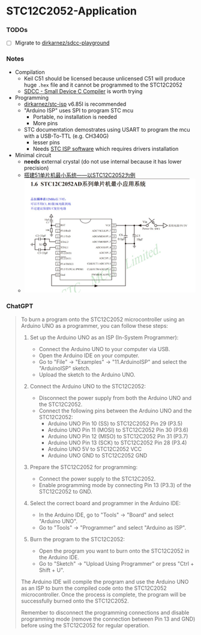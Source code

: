 STC12C2052-Application
======================
### TODOs
- [ ] Migrate to [dirkarnez/sdcc-playground](https://github.com/dirkarnez/sdcc-playground)

### Notes
- Compilation
  - Keil C51 should be licensed because unlicensed C51 will produce huge `.hex` file and it cannot be programmed to the STC12C2052
  - [SDCC - Small Device C Compiler](https://sdcc.sourceforge.net/) is worth trying
- Programming
  - [dirkarnez/stc-isp](https://github.com/dirkarnez/stc-isp) v6.85I is recommended
  - "Arduino ISP" uses SPI to program STC mcu
    - Portable, no installation is needed
    - More pins
  - STC documentation demostrates using USART to program the mcu with a USB-To-TTL (e.g. CH340G)
    - lesser pins
    - Needs [STC ISP software](https://github.com/dirkarnez/stc-isp) which requires drivers installation
- Minimal circuit
  - **needs** external crystal (do not use internal because it has lower precision)
  - [搭建51单片机最小系统——以STC12C2052为例](https://zhou-yuxin.github.io/articles/2015/%E6%90%AD%E5%BB%BA51%E5%8D%95%E7%89%87%E6%9C%BA%E6%9C%80%E5%B0%8F%E7%B3%BB%E7%BB%9F%E2%80%94%E2%80%94%E4%BB%A5STC12C2052%E4%B8%BA%E4%BE%8B/index.html)
  - ![](minimal.jpg)

### ChatGPT
> To burn a program onto the STC12C2052 microcontroller using an Arduino
> UNO as a programmer, you can follow these steps:
> 
> 1. Set up the Arduino UNO as an ISP (In-System Programmer):
>    - Connect the Arduino UNO to your computer via USB.
>    - Open the Arduino IDE on your computer.
>    - Go to "File" -> "Examples" -> "11.ArduinoISP" and select the "ArduinoISP" sketch.
>    - Upload the sketch to the Arduino UNO.
> 
> 2. Connect the Arduino UNO to the STC12C2052:
>    - Disconnect the power supply from both the Arduino UNO and the STC12C2052.
>    - Connect the following pins between the Arduino UNO and the STC12C2052:
>      - Arduino UNO Pin 10 (SS) to STC12C2052 Pin 29 (P3.5)
>      - Arduino UNO Pin 11 (MOSI) to STC12C2052 Pin 30 (P3.6)
>      - Arduino UNO Pin 12 (MISO) to STC12C2052 Pin 31 (P3.7)
>      - Arduino UNO Pin 13 (SCK) to STC12C2052 Pin 28 (P3.4)
>      - Arduino UNO 5V to STC12C2052 VCC
>      - Arduino UNO GND to STC12C2052 GND
> 
> 3. Prepare the STC12C2052 for programming:
>    - Connect the power supply to the STC12C2052.
>    - Enable programming mode by connecting Pin 13 (P3.3) of the STC12C2052 to GND.
> 
> 4. Select the correct board and programmer in the Arduino IDE:
>    - In the Arduino IDE, go to "Tools" -> "Board" and select "Arduino UNO".
>    - Go to "Tools" -> "Programmer" and select "Arduino as ISP".
> 
> 5. Burn the program to the STC12C2052:
>    - Open the program you want to burn onto the STC12C2052 in the Arduino IDE.
>    - Go to "Sketch" -> "Upload Using Programmer" or press "Ctrl + Shift + U".
> 
> The Arduino IDE will compile the program and use the Arduino UNO as an
> ISP to burn the compiled code onto the STC12C2052 microcontroller.
> Once the process is complete, the program will be successfully burned
> onto the STC12C2052.
> 
> Remember to disconnect the programming connections and disable
> programming mode (remove the connection between Pin 13 and GND) before
> using the STC12C2052 for regular operation.

